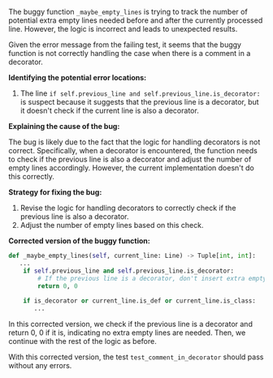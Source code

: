 The buggy function `_maybe_empty_lines` is trying to track the number of potential extra empty lines needed before and after the currently processed line. However, the logic is incorrect and leads to unexpected results.

Given the error message from the failing test, it seems that the buggy function is not correctly handling the case when there is a comment in a decorator.

**Identifying the potential error locations:**

1. The line `if self.previous_line and self.previous_line.is_decorator:` is suspect because it suggests that the previous line is a decorator, but it doesn't check if the current line is also a decorator.

**Explaining the cause of the bug:**

The bug is likely due to the fact that the logic for handling decorators is not correct. Specifically, when a decorator is encountered, the function needs to check if the previous line is also a decorator and adjust the number of empty lines accordingly. However, the current implementation doesn't do this correctly.

**Strategy for fixing the bug:**

1. Revise the logic for handling decorators to correctly check if the previous line is also a decorator.
2. Adjust the number of empty lines based on this check.

**Corrected version of the buggy function:**

```python
def _maybe_empty_lines(self, current_line: Line) -> Tuple[int, int]:
   ...
    if self.previous_line and self.previous_line.is_decorator:
        # If the previous line is a decorator, don't insert extra empty lines.
        return 0, 0
    
    if is_decorator or current_line.is_def or current_line.is_class:
       ...
```

In this corrected version, we check if the previous line is a decorator and return 0, 0 if it is, indicating no extra empty lines are needed. Then, we continue with the rest of the logic as before.

With this corrected version, the test `test_comment_in_decorator` should pass without any errors.